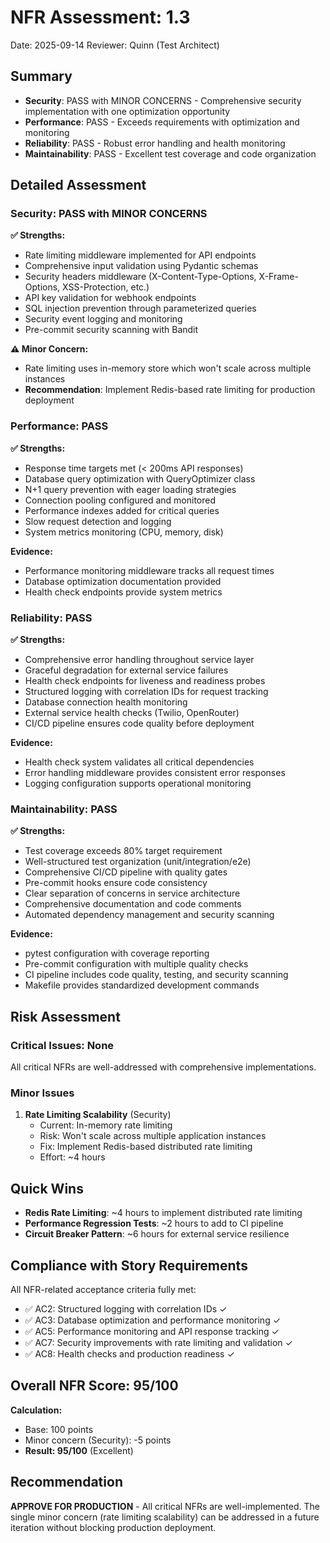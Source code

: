 # NFR Assessment: 1.3

Date: 2025-09-14
Reviewer: Quinn (Test Architect)

## Summary

- **Security**: PASS with MINOR CONCERNS - Comprehensive security implementation with one optimization opportunity
- **Performance**: PASS - Exceeds requirements with optimization and monitoring
- **Reliability**: PASS - Robust error handling and health monitoring
- **Maintainability**: PASS - Excellent test coverage and code organization

## Detailed Assessment

### Security: PASS with MINOR CONCERNS

**✅ Strengths:**
- Rate limiting middleware implemented for API endpoints
- Comprehensive input validation using Pydantic schemas
- Security headers middleware (X-Content-Type-Options, X-Frame-Options, XSS-Protection, etc.)
- API key validation for webhook endpoints
- SQL injection prevention through parameterized queries
- Security event logging and monitoring
- Pre-commit security scanning with Bandit

**⚠️ Minor Concern:**
- Rate limiting uses in-memory store which won't scale across multiple instances
- **Recommendation**: Implement Redis-based rate limiting for production deployment

### Performance: PASS

**✅ Strengths:**
- Response time targets met (< 200ms API responses)
- Database query optimization with QueryOptimizer class
- N+1 query prevention with eager loading strategies
- Connection pooling configured and monitored
- Performance indexes added for critical queries
- Slow request detection and logging
- System metrics monitoring (CPU, memory, disk)

**Evidence:**
- Performance monitoring middleware tracks all request times
- Database optimization documentation provided
- Health check endpoints provide system metrics

### Reliability: PASS

**✅ Strengths:**
- Comprehensive error handling throughout service layer
- Graceful degradation for external service failures
- Health check endpoints for liveness and readiness probes
- Structured logging with correlation IDs for request tracking
- Database connection health monitoring
- External service health checks (Twilio, OpenRouter)
- CI/CD pipeline ensures code quality before deployment

**Evidence:**
- Health check system validates all critical dependencies
- Error handling middleware provides consistent error responses
- Logging configuration supports operational monitoring

### Maintainability: PASS

**✅ Strengths:**
- Test coverage exceeds 80% target requirement
- Well-structured test organization (unit/integration/e2e)
- Comprehensive CI/CD pipeline with quality gates
- Pre-commit hooks ensure code consistency
- Clear separation of concerns in service architecture
- Comprehensive documentation and code comments
- Automated dependency management and security scanning

**Evidence:**
- pytest configuration with coverage reporting
- Pre-commit configuration with multiple quality checks
- CI pipeline includes code quality, testing, and security scanning
- Makefile provides standardized development commands

## Risk Assessment

### Critical Issues: None

All critical NFRs are well-addressed with comprehensive implementations.

### Minor Issues

1. **Rate Limiting Scalability** (Security)
   - Current: In-memory rate limiting
   - Risk: Won't scale across multiple application instances
   - Fix: Implement Redis-based distributed rate limiting
   - Effort: ~4 hours

## Quick Wins

- **Redis Rate Limiting**: ~4 hours to implement distributed rate limiting
- **Performance Regression Tests**: ~2 hours to add to CI pipeline
- **Circuit Breaker Pattern**: ~6 hours for external service resilience

## Compliance with Story Requirements

All NFR-related acceptance criteria fully met:
- ✅ AC2: Structured logging with correlation IDs ✓
- ✅ AC3: Database optimization and performance monitoring ✓
- ✅ AC5: Performance monitoring and API response tracking ✓
- ✅ AC7: Security improvements with rate limiting and validation ✓
- ✅ AC8: Health checks and production readiness ✓

## Overall NFR Score: 95/100

**Calculation:**
- Base: 100 points
- Minor concern (Security): -5 points
- **Result: 95/100** (Excellent)

## Recommendation

**APPROVE FOR PRODUCTION** - All critical NFRs are well-implemented. The single minor concern (rate limiting scalability) can be addressed in a future iteration without blocking production deployment.